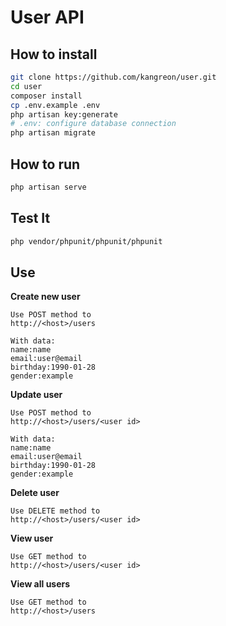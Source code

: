 # User API

## How to install
```bash
git clone https://github.com/kangreon/user.git
cd user
composer install
cp .env.example .env
php artisan key:generate 
# .env: configure database connection
php artisan migrate
```

## How to run
```bash
php artisan serve
```

## Test It
```bash
php vendor/phpunit/phpunit/phpunit
```

## Use
**Create new user**
```
Use POST method to 
http://<host>/users

With data:
name:name
email:user@email
birthday:1990-01-28
gender:example
```

**Update user**
```
Use POST method to 
http://<host>/users/<user id>

With data:
name:name
email:user@email
birthday:1990-01-28
gender:example
```

**Delete user**
```
Use DELETE method to 
http://<host>/users/<user id>
```

**View user**
```
Use GET method to 
http://<host>/users/<user id>
```

**View all users**
```
Use GET method to 
http://<host>/users
```

